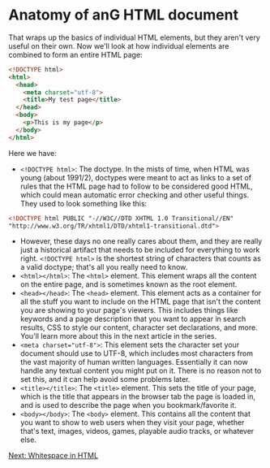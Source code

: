 # Anatomy of anG HTML document

That wraps up the basics of individual HTML elements, but they aren't very useful on their own. Now we'll look at how individual elements are combined to form an entire HTML page:

```html
<!DOCTYPE html>
<html>
  <head>
    <meta charset="utf-8">
    <title>My test page</title>
  </head>
  <body>
    <p>This is my page</p>
  </body>
</html>
```

Here we have:

- `<!DOCTYPE html>`: The doctype. In the mists of time, when HTML was young (about 1991/2), doctypes were meant to act as links to a set of rules that the HTML page had to follow to be considered good HTML, which could mean automatic error checking and other useful things. They used to look something like this:

```html
<!DOCTYPE html PUBLIC "-//W3C//DTD XHTML 1.0 Transitional//EN"
"http://www.w3.org/TR/xhtml1/DTD/xhtml1-transitional.dtd">
```

- However, these days no one really cares about them, and they are really just a historical artifact that needs to be included for everything to work right. `<!DOCTYPE html>` is the shortest string of characters that counts as a valid doctype; that's all you really need to know.
- `<html></html>`: The `<html>` element. This element wraps all the content on the entire page, and is sometimes known as the root element.
- `<head></head>`: The `<head>` element. This element acts as a container for all the stuff you want to include on the HTML page that isn't the content you are showing to your page's viewers. This includes things like keywords and a page description that you want to appear in search results, CSS to style our content, character set declarations, and more. You'll learn more about this in the next article in the series.
- `<meta charset="utf-8">`: This element sets the character set your document should use to UTF-8, which includes most characters from the vast majority of human written languages. Essentially it can now handle any textual content you might put on it. There is no reason not to set this, and it can help avoid some problems later.
- `<title></title>`: The `<title>` element. This sets the title of your page, which is the title that appears in the browser tab the page is loaded in, and is used to describe the page when you bookmark/favorite it.
- `<body></body>`: The `<body>` element. This contains all the content that you want to show to web users when they visit your page, whether that's text, images, videos, games, playable audio tracks, or whatever else.

[Next: Whitespace in HTML](./10)
